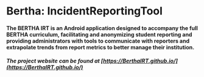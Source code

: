 # Bertha: IncidentReportingTool

#### The BERTHA IRT is an Android application designed to accompany the full BERTHA curriculum, facilitating and anonymizing student reporting and providing administrators with tools to communicate with reporters and extrapolate trends from report metrics to better manage their institution.

##### The project website can be found at [https://BerthaIRT.github.io/](https://BerthaIRT.github.io/)
